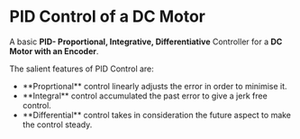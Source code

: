 # PID Control of a DC Motor
A basic **PID- Proportional, Integrative, Differentiative** Controller for a **DC Motor with an Encoder**.</br>

The salient features of PID Control are:
<ul>
  <li>**Proprtional** control linearly adjusts the error in order to minimise it.</li>
  <li>**Integral** control accumulated the past error to give a jerk free control.</li>
  <li>**Differential** control takes in consideration the future aspect to make the control steady.</li>
</ul>
